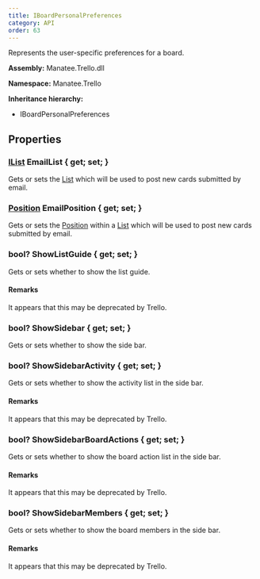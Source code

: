 ```yaml
---
title: IBoardPersonalPreferences
category: API
order: 63
---
```


Represents the user-specific preferences for a board.

**Assembly:** Manatee.Trello.dll

**Namespace:** Manatee.Trello

**Inheritance hierarchy:**

- IBoardPersonalPreferences

## Properties

### [IList](../IList#ilist) EmailList { get; set; }

Gets or sets the [List](../List#list) which will be used to post new cards submitted by email.

### [Position](../Position#position) EmailPosition { get; set; }

Gets or sets the [Position](../Position#position) within a [List](../List#list) which will be used to post new cards submitted by email.

### bool? ShowListGuide { get; set; }

Gets or sets whether to show the list guide.

#### Remarks

It appears that this may be deprecated by Trello.

### bool? ShowSidebar { get; set; }

Gets or sets whether to show the side bar.

### bool? ShowSidebarActivity { get; set; }

Gets or sets whether to show the activity list in the side bar.

#### Remarks

It appears that this may be deprecated by Trello.

### bool? ShowSidebarBoardActions { get; set; }

Gets or sets whether to show the board action list in the side bar.

#### Remarks

It appears that this may be deprecated by Trello.

### bool? ShowSidebarMembers { get; set; }

Gets or sets whether to show the board members in the side bar.

#### Remarks

It appears that this may be deprecated by Trello.


